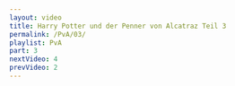 ```yaml
---
layout: video
title: Harry Potter und der Penner von Alcatraz Teil 3
permalink: /PvA/03/
playlist: PvA
part: 3
nextVideo: 4
prevVideo: 2
---
```

